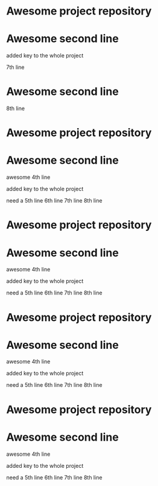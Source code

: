# Awesome project repository
# Awesome second line


added key to the whole project

7th line
# Awesome second line
8th line

# Awesome project repository
# Awesome second line

awesome 4th line

added key to the whole project

need a 5th line
6th line
7th line
8th line

# Awesome project repository
# Awesome second line

awesome 4th line

added key to the whole project

need a 5th line
6th line
7th line
8th line

# Awesome project repository
# Awesome second line

awesome 4th line

added key to the whole project

need a 5th line
6th line
7th line
8th line

# Awesome project repository
# Awesome second line

awesome 4th line

added key to the whole project

need a 5th line
6th line
7th line
8th line
